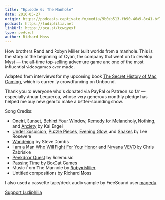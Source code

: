 ```yaml
---
title: "Episode 6: The Manhole"
date: 2016-05-27
origin: https://podcasts.captivate.fm/media/9b0eb513-fb90-46a9-8c41-bf765fdf9287/https-3a-2f-2fd3ctxlq1ktw2nl-cloudfront-net-2fstaging-2f2019-9.mp3
podcast: https://ludiphilia.net
linkUrl: https://pca.st/tcwqyexf
type: podcast
author: Richard Moss
---
```


How brothers Rand and Robyn Miller built worlds from a manhole. This is the story of the beginning of Cyan, the company that went on to develop Myst — the all-time top-selling adventure game and one of the most influential videogames ever made.

Adapted from interviews for my upcoming book [The Secret History of Mac Gaming](http://unbound.co.uk/books/macgaming), which is currently crowdfunding on Unbound.

Thank you to everyone who's donated via PayPal or Patreon so far — especially Anuar Lequerica, whose very generous monthly pledge has helped me buy new gear to make a better-sounding show.

Song Credits:

- [Oneiri](http://freemusicarchive.org/music/Kai_Engel/ICD-10/Kai_Engel_-_ICD-10_-_06_Oneiri), [Sunset](http://freemusicarchive.org/music/Kai_Engel/Idea/Kai_Engel_-_Idea_-_09_Sunset), [Behind Your Window](href="[http://freemusicarchive.org/music/Kai\_Engel/Idea/Kai\_Engel\_-\_Idea\_-\_04\_Behind\_Your\_Window](http://freemusicarchive.org/music/Kai_Engel/Idea/Kai_Engel_-_Idea_-_04_Behind_Your_Window)), [Remedy for Melancholy](http://freemusicarchive.org/music/Kai_Engel/Idea/Kai_Engel_-_Idea_-_06_Remedy_for_Melancholy), [Nothing](http://freemusicarchive.org/music/Kai_Engel/Chapter_One__Cold/Kai_Engel_-_Chapter_One_-_Cold_-_09_Nothing_Bonus_Track), and [Anxiety](http://freemusicarchive.org/music/Kai_Engel/ICD-10/Kai_Engel_-_ICD-10_-_02_Anxiety_1425) by Kai Engel
- [Under Suspicion](http://freemusicarchive.org/music/Lee_Rosevere/Music_For_Podcasts_2/Lee_Rosevere_-_Music_for_Podcasts_2_-_05_Under_Suspicion), [Puzzle Pieces](http://freemusicarchive.org/music/Lee_Rosevere/Music_For_Podcasts_2/Lee_Rosevere_-_Music_for_Podcasts_2_-_10_Puzzle_Pieces), [Evening Glow](http://freemusicarchive.org/music/Lee_Rosevere/Music_For_Podcasts_2/Lee_Rosevere_-_Music_for_Podcasts_2_-_07_Evening_Glow), and [Snakes](http://freemusicarchive.org/music/Lee_Rosevere/Music_For_Podcasts_2/Lee_Rosevere_-_Music_for_Podcasts_2_-_15_Snakes) by Lee Rosevere
- [Wandering](http://freemusicarchive.org/music/Steve_Combs/Steve_Combs_1437/12_Wandering) by Steve Combs
- [I am a Man Who Will Fight For Your Honor](http://freemusicarchive.org/music/Chris_Zabriskie/I_Am_a_Man_Who_Will_Fight_for_Your_Honor/I_Am_a_Man_Who_Will_Fight_for_Your_Honor) and [Nirvana VEVO](http://freemusicarchive.org/music/Chris_Zabriskie/Undercover_Vampire_Policeman/04_-_NirvanaVEVO_1983) by Chris Zabriskie
- [Peekdoor Quest](http://freemusicarchive.org/music/Rolemusic/%7E/Peekdoor_Quest_1421) by Rolemusic
- [Passing Time](http://freemusicarchive.org/music/BoxCat_Games/Nameless_the_Hackers_RPG_Soundtrack/BoxCat_Games_-_Nameless-_the_Hackers_RPG_Soundtrack_-_12_Passing_Time) by BoxCat Games
- Music from The Manhole by [Robyn Miller](http://tinselman.com/)
- Untitled compositions by Richard Moss
  

I also used a cassette tape/deck audio sample by FreeSound user [magedu](http://www.freesound.org/people/magedu/sounds/273440/).

[Support Ludiphilia](http://patreon.com/ludiphilia)

